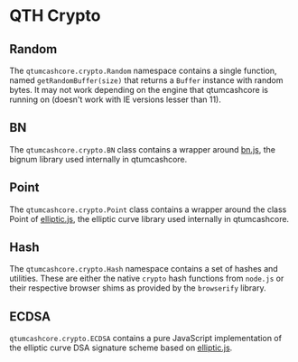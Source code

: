 # QTH Crypto

## Random
The `qtumcashcore.crypto.Random` namespace contains a single function, named `getRandomBuffer(size)` that returns a `Buffer` instance with random bytes. It may not work depending on the engine that qtumcashcore is running on (doesn't work with IE versions lesser than 11).

## BN
The `qtumcashcore.crypto.BN` class contains a wrapper around [bn.js](https://github.com/indutny/bn.js), the bignum library used internally in qtumcashcore.

## Point
The `qtumcashcore.crypto.Point` class contains a wrapper around the class Point of [elliptic.js](https://github.com/indutny/elliptic), the elliptic curve library used internally in qtumcashcore.

## Hash
The `qtumcashcore.crypto.Hash` namespace contains a set of hashes and utilities. These are either the native `crypto` hash functions from `node.js` or their respective browser shims as provided by the `browserify` library.

## ECDSA
`qtumcashcore.crypto.ECDSA` contains a pure JavaScript implementation of the elliptic curve DSA signature scheme based on [elliptic.js](https://github.com/indutny/elliptic).
